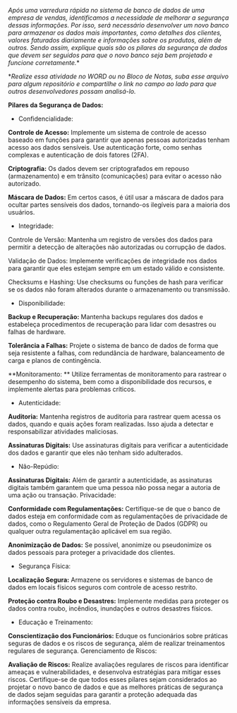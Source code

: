 *Após uma varredura rápida no sistema de banco de dados de uma empresa de vendas, identificamos a necessidade de melhorar a segurança dessas 
informações. Por isso, será necessário desenvolver um novo banco para armazenar os dados mais importantes, como detalhes dos clientes, valores 
faturados diariamente e informações sobre os produtos, além de outros. Sendo assim, explique quais são os pilares da segurança de dados que 
devem ser seguidos para que o novo banco seja bem projetado e funcione corretamente.**

**Realize essa atividade no WORD ou no Bloco de Notas, suba esse arquivo para algum repositório e compartilhe o link no campo ao lado para que 
outros desenvolvedores possam analisá-lo.*



**Pilares da Segurança de Dados:**

- Confidencialidade:

**Controle de Acesso:** Implemente um sistema de controle de acesso baseado em funções para garantir que apenas pessoas autorizadas tenham acesso aos dados sensíveis. Use autenticação forte, como senhas complexas e autenticação de dois fatores (2FA).

**Criptografia:** Os dados devem ser criptografados em repouso (armazenamento) e em trânsito (comunicações) para evitar o acesso não autorizado.

**Máscara de Dados:** Em certos casos, é útil usar a máscara de dados para ocultar partes sensíveis dos dados, tornando-os ilegíveis para a maioria dos usuários.

- Integridade:

Controle de Versão: Mantenha um registro de versões dos dados para permitir a detecção de alterações não autorizadas ou corrupção de dados.

Validação de Dados: Implemente verificações de integridade nos dados para garantir que eles estejam sempre em um estado válido e consistente.

Checksums e Hashing: Use checksums ou funções de hash para verificar se os dados não foram alterados durante o armazenamento ou transmissão.

- Disponibilidade:

**Backup e Recuperação:** Mantenha backups regulares dos dados e estabeleça procedimentos de recuperação para lidar com desastres ou falhas de hardware.

**Tolerância a Falhas:** Projete o sistema de banco de dados de forma que seja resistente a falhas, com redundância de hardware, balanceamento de carga e planos de contingência.

**Monitoramento: ** Utilize ferramentas de monitoramento para rastrear o desempenho do sistema, bem como a disponibilidade dos recursos, e implemente alertas para problemas críticos.

- Autenticidade:

**Auditoria:** Mantenha registros de auditoria para rastrear quem acessa os dados, quando e quais ações foram realizadas. Isso ajuda a detectar e responsabilizar atividades maliciosas.

**Assinaturas Digitais:** Use assinaturas digitais para verificar a autenticidade dos dados e garantir que eles não tenham sido adulterados.

- Não-Repúdio:

**Assinaturas Digitais:** Além de garantir a autenticidade, as assinaturas digitais também garantem que uma pessoa não possa negar a autoria de uma ação ou transação.
Privacidade:

**Conformidade com Regulamentações:** Certifique-se de que o banco de dados esteja em conformidade com as regulamentações de privacidade de dados, como o Regulamento Geral de Proteção de Dados (GDPR) ou qualquer outra regulamentação aplicável em sua região.

**Anonimização de Dados:** Se possível, anonimize ou pseudonimize os dados pessoais para proteger a privacidade dos clientes.

- Segurança Física:

**Localização Segura:** Armazene os servidores e sistemas de banco de dados em locais físicos seguros com controle de acesso restrito.

**Proteção contra Roubo e Desastres:** Implemente medidas para proteger os dados contra roubo, incêndios, inundações e outros desastres físicos.

- Educação e Treinamento:

**Conscientização dos Funcionários:** Eduque os funcionários sobre práticas seguras de dados e os riscos de segurança, além de realizar treinamentos regulares de segurança.
Gerenciamento de Riscos:

**Avaliação de Riscos:** Realize avaliações regulares de riscos para identificar ameaças e vulnerabilidades, e desenvolva estratégias para mitigar esses riscos.
Certifique-se de que todos esses pilares sejam considerados ao projetar o novo banco de dados e que as melhores práticas de segurança de dados sejam seguidas para garantir a proteção adequada das informações sensíveis da empresa.
